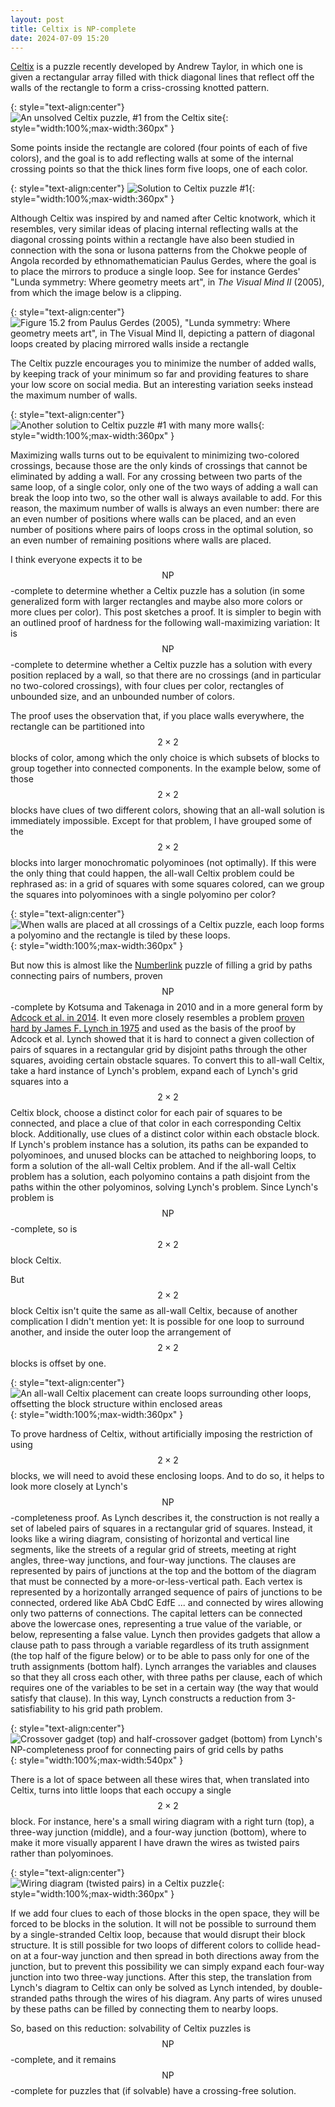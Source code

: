 ```yaml
---
layout: post
title: Celtix is NP-complete
date: 2024-07-09 15:20
---
```

[Celtix](https://www.andrewt.net/puzzles/celtix/) is a puzzle recently developed by Andrew Taylor, in which one is given a rectangular array filled with thick diagonal lines that reflect off the walls of the rectangle to form a criss-crossing knotted pattern.

{: style="text-align:center"}
![An unsolved Celtix puzzle, #1 from the Celtix site]({{site.baseurl}}/assets/2024/celtix-initial.png){: style="width:100%;max-width:360px" }

Some points inside the rectangle are colored (four points of each of five colors), and the goal is to add reflecting walls at some of the internal crossing points so that the thick lines form five loops, one of each color.

{: style="text-align:center"}
![Solution to Celtix puzzle #1]({{site.baseurl}}/assets/2024/celtix-solved.png){: style="width:100%;max-width:360px" }

Although Celtix was inspired by and named after Celtic knotwork, which it resembles, very similar ideas of placing internal reflecting walls at the diagonal crossing points within a rectangle have also been studied in connection with the sona or lusona patterns from the Chokwe people of Angola recorded by ethnomathematician Paulus Gerdes, where the goal is to place the mirrors to produce a single loop. See for instance Gerdes' "Lunda symmetry: Where geometry meets art", in _The Visual Mind II_ (2005), from which the image below is a clipping.

{: style="text-align:center"}
![Figure 15.2 from Paulus Gerdes (2005), "Lunda symmetry: Where geometry meets art", in _The Visual Mind II_, depicting a pattern of diagonal loops created by placing mirrored walls inside a rectangle]({{site.baseurl}}/assets/2024/paulus-chokwe.jpg)

The Celtix puzzle encourages you to minimize the number of added walls, by keeping track of your minimum so far and providing features to share your low score on social media. But an interesting variation seeks instead the maximum number of walls.

{: style="text-align:center"}
![Another solution to Celtix puzzle #1 with many more walls]({{site.baseurl}}/assets/2024/celtix-many-walls.png){: style="width:100%;max-width:360px" }

Maximizing walls turns out to be equivalent to minimizing two-colored crossings, because those are the only kinds of crossings that cannot be eliminated by adding a wall. For any crossing between two parts of the same loop, of a single color, only one of the two ways of adding a wall can break the loop into two, so the other wall is always available to add. For this reason, the maximum number of walls is always an even number: there are an even number of positions where walls can be placed, and an even number of positions where pairs of loops cross in the optimal solution, so an even number of remaining positions where walls are placed.

I think everyone expects it to be <span style="white-space:nowrap">$$\mathsf{NP}$$-complete</span> to determine whether a Celtix puzzle has a solution (in some generalized form with larger rectangles and maybe also more colors or more clues per color). This post sketches a proof. It is simpler to begin with an outlined proof of hardness for the following wall-maximizing variation: It is <span style="white-space:nowrap">$$\mathsf{NP}$$-complete</span> to determine whether a Celtix puzzle has a solution with every position replaced by a wall, so that there are no crossings (and in particular no two-colored crossings), with four clues per color, rectangles of unbounded size, and an unbounded number of colors.

The proof uses the observation that, if you place walls everywhere, the rectangle can be partitioned into $$2\times 2$$ blocks of color, among which the only choice is which subsets of blocks to group together into connected components. In the example below, some of those $$2\times 2$$ blocks have clues of two different colors, showing that an all-wall solution is immediately impossible. Except for that problem, I have grouped some of the $$2\times 2$$ blocks into larger monochromatic polyominoes (not optimally). If this were the only thing that could happen, the all-wall Celtix problem could be rephrased as: in a grid of squares with some squares colored, can we group the squares into polyominoes with a single polyomino per color?

{: style="text-align:center"}
![When walls are placed at all crossings of a Celtix puzzle, each loop forms a polyomino and the rectangle is tiled by these loops.]({{site.baseurl}}/assets/2024/celtix-polyominoes.png){: style="width:100%;max-width:360px" }

But now this is almost like the [Numberlink](https://en.wikipedia.org/wiki/Numberlink) puzzle of filling a grid by paths connecting pairs of numbers, proven <span style="white-space:nowrap">$$\mathsf{NP}$$-complete</span> by Kotsuma and Takenaga in 2010 and in a more general form by [Adcock et al. in 2014](Adcock). It even more closely resembles a problem [proven hard by James F. Lynch in 1975](https://doi.org/10.1145/1061425.1061430) and used as the basis of the proof by Adcock et al. Lynch showed that it is hard to connect a given collection of pairs of squares in a rectangular grid by disjoint paths through the other squares, avoiding certain obstacle squares. To convert this to all-wall Celtix, take a hard instance of Lynch's problem, expand each of Lynch's grid squares into a $$2\times 2$$ Celtix block, choose a distinct color for each pair of squares to be connected, and place a clue of that color in each corresponding Celtix block. Additionally, use clues of a distinct color within each obstacle block. If Lynch's problem instance has a solution, its paths can be expanded to polyominoes, and unused blocks can be attached to neighboring loops, to form a solution of the all-wall Celtix problem. And if the all-wall Celtix problem has a solution, each polyomino contains a path disjoint from the paths within the other polyominos, solving Lynch's problem. Since Lynch's problem is <span style="white-space:nowrap">$$\mathsf{NP}$$-complete,</span> so is $$2\times 2$$ block Celtix.

But $$2\times 2$$ block Celtix isn't quite the same as all-wall Celtix, because of another complication I didn't mention yet: It is possible for one loop to surround another, and inside the outer loop the arrangement of $$2\times 2$$ blocks is offset by one.

{: style="text-align:center"}
![An all-wall Celtix placement can create loops surrounding other loops, offsetting the block structure within enclosed areas]({{site.baseurl}}/assets/2024/celtix-enclosures.png){: style="width:100%;max-width:360px" }

To prove hardness of Celtix, without artificially imposing the restriction of using $$2\times 2$$ blocks, we will need to avoid these enclosing loops. And to do so, it helps to look more closely at Lynch's <span style="white-space:nowrap">$$\mathsf{NP}$$-completeness</span> proof. As Lynch describes it, the construction is not really a set of labeled pairs of squares in a rectangular grid of squares. Instead, it looks like a wiring diagram, consisting of horizontal and vertical line segments, like the streets of a regular grid of streets, meeting at right angles, three-way junctions, and four-way junctions. The clauses are represented by pairs of junctions at the top and the bottom of the diagram that must be connected by a more-or-less-vertical path. Each vertex is represented by a horizontally arranged sequence of pairs of junctions to be connected, ordered like AbA CbdC EdfE ... and connected by wires allowing only two patterns of connections. The capital letters can be connected above the lowercase ones, representing a true value of the variable, or below, representing a false value. Lynch then provides gadgets that allow a clause path to pass through a variable regardless of its truth assignment (the top half of the figure below) or to be able to pass only for one of the truth assignments (bottom half). Lynch arranges the variables and clauses so that they all cross each other, with three paths per clause, each of which requires one of the variables to be set in a certain way (the way that would satisfy that clause). In this way, Lynch constructs a reduction from 3-satisfiability to his grid path problem.

{: style="text-align:center"}
![Crossover gadget (top) and half-crossover gadget (bottom) from Lynch's NP-completeness proof for connecting pairs of grid cells by paths]({{site.baseurl}}/assets/2024/lynch-redux.svg){: style="width:100%;max-width:540px" }

There is a lot of space between all these wires that, when translated into Celtix, turns into little loops that each occupy a single $$2\times 2$$ block. For instance, here's a small wiring diagram with a right turn (top), a three-way junction (middle), and a four-way junction (bottom), where to make it more visually apparent I have drawn the wires as twisted pairs rather than polyominoes.

{: style="text-align:center"}
![Wiring diagram (twisted pairs) in a Celtix puzzle]({{site.baseurl}}/assets/2024/celtix-twisted-pair.png){: style="width:100%;max-width:360px" }

If we add four clues to each of those blocks in the open space, they will be forced to be blocks in the solution. It will not be possible to surround them by a single-stranded Celtix loop, because that would disrupt their block structure. It is still possible for two loops of different colors to collide head-on at a four-way junction and then spread in both directions away from the junction, but to prevent this possibility we can simply expand each four-way junction into two three-way junctions. After this step, the translation from Lynch's diagram to Celtix can only be solved as Lynch intended, by double-stranded paths through the wires of his diagram. Any parts of wires unused by these paths can be filled by connecting them to nearby loops.

So, based on this reduction: solvability of Celtix puzzles is <span style="white-space:nowrap">$$\mathsf{NP}$$-complete,</span> and it remains <span style="white-space:nowrap">$$\mathsf{NP}$$-complete</span> for puzzles that (if solvable) have a crossing-free solution.